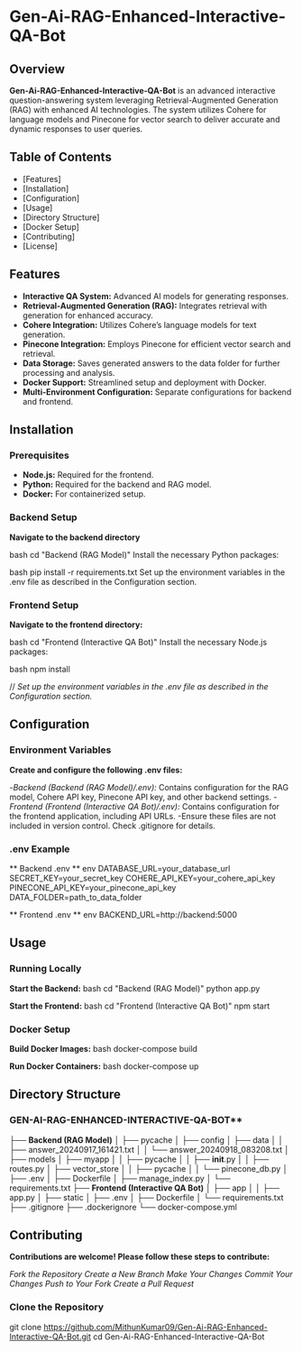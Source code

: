 # Gen-Ai-RAG-Enhanced-Interactive-QA-Bot

## Overview

**Gen-Ai-RAG-Enhanced-Interactive-QA-Bot** is an advanced interactive question-answering system leveraging Retrieval-Augmented Generation (RAG) with enhanced AI technologies. The system utilizes Cohere for language models and Pinecone for vector search to deliver accurate and dynamic responses to user queries.

## Table of Contents

- [Features]
- [Installation]
- [Configuration]
- [Usage]
- [Directory Structure]
- [Docker Setup]
- [Contributing]
- [License]

## Features

- **Interactive QA System:** Advanced AI models for generating responses.
- **Retrieval-Augmented Generation (RAG):** Integrates retrieval with generation for enhanced accuracy.
- **Cohere Integration:** Utilizes Cohere’s language models for text generation.
- **Pinecone Integration:** Employs Pinecone for efficient vector search and retrieval.
- **Data Storage:** Saves generated answers to the data folder for further processing and analysis.
- **Docker Support:** Streamlined setup and deployment with Docker.
- **Multi-Environment Configuration:** Separate configurations for backend and frontend.

## Installation

### Prerequisites

- **Node.js:** Required for the frontend.
- **Python:** Required for the backend and RAG model.
- **Docker:** For containerized setup.

### Backend Setup

**Navigate to the backend directory**

bash
cd "Backend (RAG Model)"
Install the necessary Python packages:

bash
pip install -r requirements.txt
Set up the environment variables in the .env file as described in the Configuration section.

### Frontend Setup
**Navigate to the frontend directory:**

bash
cd "Frontend (Interactive QA Bot)"
Install the necessary Node.js packages:

bash
npm install

// *Set up the environment variables in the .env file as described in the Configuration section.*

## Configuration
### Environment Variables
**Create and configure the following .env files:**

-*Backend (Backend (RAG Model)/.env):* Contains configuration for the RAG model, Cohere API key, Pinecone API key, and other backend settings.
-*Frontend (Frontend (Interactive QA Bot)/.env):* Contains configuration for the frontend application, including API URLs.
-Ensure these files are not included in version control. Check .gitignore for details.

### .env Example
** Backend .env **
env
DATABASE_URL=your_database_url
SECRET_KEY=your_secret_key
COHERE_API_KEY=your_cohere_api_key
PINECONE_API_KEY=your_pinecone_api_key
DATA_FOLDER=path_to_data_folder

** Frontend .env **
env
BACKEND_URL=http://backend:5000

## Usage
### Running Locally
**Start the Backend:**
bash
cd "Backend (RAG Model)"
python app.py

**Start the Frontend:**
bash
cd "Frontend (Interactive QA Bot)"
npm start

### Docker Setup
**Build Docker Images:**
bash
docker-compose build

**Run Docker Containers:**
bash
docker-compose up

## Directory Structure
### GEN-AI-RAG-ENHANCED-INTERACTIVE-QA-BOT**
├── **Backend (RAG Model)**
│   ├── pycache
│   ├── config
│   ├── data
│   │   ├── answer_20240917_161421.txt
│   │   └── answer_20240918_083208.txt
│   ├── models
│   ├── myapp
│   │   ├── pycache
│   │   ├── __init__.py
│   │   ├── routes.py
│   ├── vector_store
│   │   ├── pycache
│   │   └── pinecone_db.py
│   ├── .env
│   ├── Dockerfile
│   ├── manage_index.py
│   └── requirements.txt
├── **Frontend (Interactive QA Bot)**
│   ├── app
│   │   ├── app.py
│   ├── static
│   ├── .env
│   ├── Dockerfile
│   └── requirements.txt
├── .gitignore
├── .dockerignore
└── docker-compose.yml

## Contributing
**Contributions are welcome! Please follow these steps to contribute:**

*Fork the Repository*
*Create a New Branch*
*Make Your Changes*
*Commit Your Changes*
*Push to Your Fork*
*Create a Pull Request*

### Clone the Repository

git clone https://github.com/MithunKumar09/Gen-Ai-RAG-Enhanced-Interactive-QA-Bot.git
cd Gen-Ai-RAG-Enhanced-Interactive-QA-Bot
